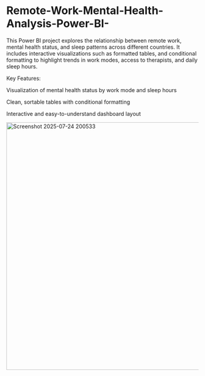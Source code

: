 # Remote-Work-Mental-Health-Analysis-Power-BI-
This Power BI project explores the relationship between remote work, mental health status, and sleep patterns across different countries. It includes interactive visualizations such as formatted tables, and conditional formatting to highlight trends in work modes, access to therapists, and daily sleep hours.

Key Features:

Visualization of mental health status by work mode and sleep hours

Clean, sortable tables with conditional formatting

Interactive and easy-to-understand dashboard layout


<img width="1013" height="649" alt="Screenshot 2025-07-24 200533" src="https://github.com/user-attachments/assets/fb67d1fd-8093-47ba-8fa0-3fce82887d58" />
